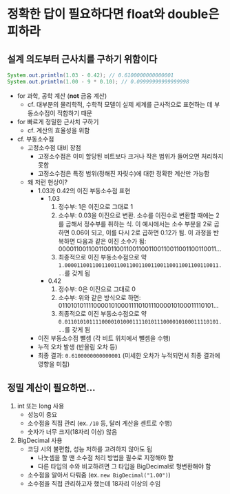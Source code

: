 # 정확한 답이 필요하다면 float와 double은 피하라

## 설계 의도부터 근사치를 구하기 위함이다
```java
System.out.println(1.03 - 0.42); // 0.6100000000000001
System.out.println(1.00 - 9 * 0.10); // 0.09999999999999998
```
- for 과학, 공학 계산 (**not** 금융 계산)
    * cf. 대부분의 물리학적, 수학적 모델이 실제 세계를 근사적으로 표현하는 데 부동소수점이 적합하기 때문
- for 빠르게 정밀한 근사치 구하기
    * cf. 계산의 효율성을 위함
- cf. 부동소수점
    * 고정소수점 대비 장점
        + 고정소수점은 이미 할당된 비트보다 크거나 작은 범위가 들어오면 처리하지 못함
        + 고정소수점은 특정 범위(정해진 자릿수)에 대한 정확한 계산만 가능함
    * 왜 저런 현상이?
        + 1.03과 0.42의 이진 부동소수점 표현
            - 1.03
                1. 정수부: 1은 이진으로 그대로 1
                2. 소수부: 0.03을 이진으로 변환. 소수를 이진수로 변환할 때에는 2를 곱해서 정수부를 취하는 식. 이 예시에서는 소수 부분을 2로 곱하면 0.06이 되고, 이를 다시 2로 곱하면 0.12가 됨. 이 과정을 반복하면 다음과 같은 이진 소수가 됨: 00001100110011001100110011001100110011001100110011...
                3. 최종적으로 이진 부동소수점으로 약 `1.00001100110011001100110011001100110011001100110011...`를 갖게 됨
            - 0.42
                1. 정수부: 0은 이진으로 그대로 0
                2. 소수부: 위와 같은 방식으로 하면: 01101010111100001010001111010111000010100011110101...
                3. 최종적으로 이진 부동소수점으로 약 `0.01101010111100001010001111010111000010100011110101...`를 갖게 됨 
        + 이진 부동소수점 뺄셈 (각 비트 위치에서 뺄셈을 수행)
        + 누적 오차 발생 (반올림 오차 등)
        + 최종 결과: `0.6100000000000001` (미세한 오차가 누적되면서 최종 결과에 영향을 미침)


## 정밀 계산이 필요하면...
1. int 또는 long 사용
    * 성능이 중요
    * 소수점을 직접 관리 (ex. `/10` 등, 달러 계산을 센트로 수행)
    * 숫자가 너무 크지(18자리 이상) 않음
2. BigDecimal 사용
    * 코딩 시의 불편함, 성능 저하를 고려하지 않아도 됨
        + 나눗셈을 할 땐 소수점 처리 방법을 필수로 지정해야 함
        + 다른 타입의 수와 비교하려면 그 타입을 BigDecimal로 형변환해야 함
    * 소수점을 알아서 다뤄줌 (ex. `new BigDecimal("1.00")`)
    * 소수점을 직접 관리하고자 했는데 18자리 이상의 수임